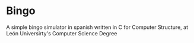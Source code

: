 # Bingo
A simple bingo simulator in spanish written in C for Computer Structure, at León Universirty's Computer Science Degree
